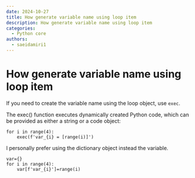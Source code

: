 ```yaml
---
date: 2024-10-27
title: How generate variable name using loop item
description: How generate variable name using loop item
categories:
  - Python core
authors:
  - saeidamiri1
---
```


# How generate variable name using loop item 
If you need to create the variable name using the loop object, use `exec`. 
<!-- more -->
The exec() function executes dynamically created Python code, which can be provided as either a string or a code object:
````
for i in range(4):
    exec(f'var_{i} = [range(i)]')
````

I personally prefer using the dictionary object instead the variable. 
````
var={}
for i in range(4):
    var[f'var_{i}']=range(i)
````







